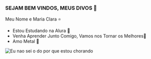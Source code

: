 ### SEJAM BEM VINDOS, MEUS DIVOS 💋

Meu Nome e Maria Clara ⭐
- Estou Estudando na Alura 💟
- Venha Aprender Junto Comigo, Vamos nos Tornar os Melhores🥇
- Amo Metal 🎸 

 ![Eu nao sei o do por que estou chorando](https://media1.tenor.com/m/_R7HulA5lf0AAAAd/i-don%27t-know-cry.gif)

